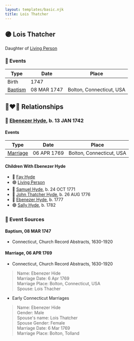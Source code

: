```yaml
---
layout: templates/basic.njk
title: Lois Thatcher
---
```

## 🟣 Lois Thatcher

Daughter of [Living Person](/people/1/12715265)

### 📆 Events

Type | Date | Place
------ | ------ | ------
Birth | 1747 |
[Baptism](#event-bbe21600-5734-497c-b8db-7b3fcdc02184) | 08 MAR 1747 | Bolton, Connecticut, USA

## 👩‍❤️‍👨 Relationships

### 🔵 [Ebenezer Hyde](/people/1/14535025), b. 13 JAN 1742

#### Events

Type | Date | Place
------ | ------ | ------
[Marriage](#event-b997358f-761e-40d8-873f-7b237698d3d0) | 06 APR 1769 | Bolton, Connecticut, USA
#### Children With Ebenezer Hyde
* 🔵 [Fay Hyde](/people/8/87942653)
* 🟣 [Living Person](/people/9/99413171)
* 🔵 [Samuel Hyde](/people/9/99101312), b. 24 OCT 1771
* 🔵 [John Thatcher Hyde](/people/3/3310224), b. 26 AUG 1776
* 🔵 [Ebenezer Hyde](/people/9/92367136), b. 1777
* 🟣 [Sally Hyde](/people/9/93954178), b. 1782
### 📰 Event Sources

#### <a id="event-bbe21600-5734-497c-b8db-7b3fcdc02184"></a> Baptism, 08 MAR 1747
* Connecticut, Church Record Abstracts, 1630-1920

#### <a id="event-b997358f-761e-40d8-873f-7b237698d3d0"></a> Marriage, 06 APR 1769
* Connecticut, Church Record Abstracts, 1630-1920
>   
  > Name: Ebenezer Hide  
  > Marriage Date: 6 Apr 1769  
  > Marriage Place: Bolton, Connecticut, USA  
  > Spouse: Lois Thacher
* Early Connecticut Marriages
>   
  > Name: Ebenezer Hide  
  > Gender: Male  
  > Spouse's name: Lois Thatcher  
  > Spouse Gender: Female  
  > Marriage Date: 6 Mar 1769  
  > Marriage Place: Bolton, Tolland